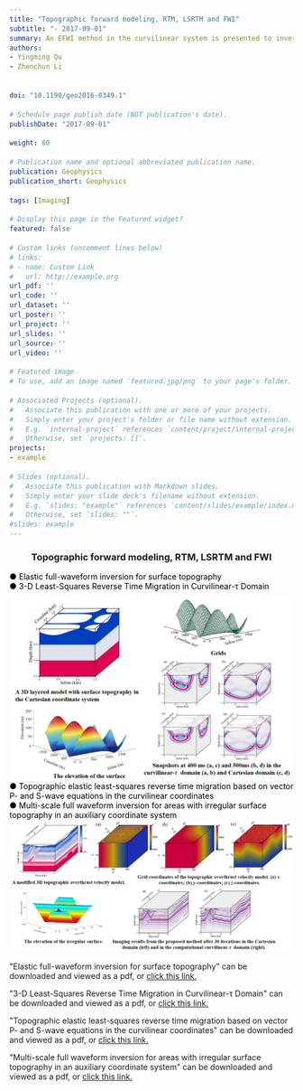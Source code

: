 ```yaml
---
title: "Topographic forward modeling, RTM, LSRTM and FWI"
subtitle: "- 2017-09-01"
summary: An EFWI method in the curvilinear system is presented to invert velocities for areas with surface topography. This method meshes the regions near the surface topography into body-fitted grids, and areas off surface regions into rectangular grids. 
authors:
- Yingming Qu
- Zhenchun Li


doi: "10.1190/geo2016-0349.1"

# Schedule page publish date (NOT publication's date).
publishDate: "2017-09-01"

weight: 80

# Publication name and optional abbreviated publication name.
publication: Geophysics
publication_short: Geophysics 

tags: [Imaging]

# Display this page in the Featured widget?
featured: false

# Custom links (uncomment lines below)
# links:
# - name: Custom Link
#   url: http://example.org
url_pdf: ''
url_code: ''
url_dataset: ''
url_poster: ''
url_project: ''
url_slides: ''
url_source: ''
url_video: ''

# Featured image
# To use, add an image named `featured.jpg/png` to your page's folder. 

# Associated Projects (optional).
#   Associate this publication with one or more of your projects.
#   Simply enter your project's folder or file name without extension.
#   E.g. `internal-project` references `content/project/internal-project/index.md`.
#   Otherwise, set `projects: []`.
projects:
- example

# Slides (optional).
#   Associate this publication with Markdown slides.
#   Simply enter your slide deck's filename without extension.
#   E.g. `slides: "example"` references `content/slides/example/index.md`.
#   Otherwise, set `slides: ""`.
#slides: example
---
```


### <center>Topographic forward modeling, RTM, LSRTM and FWI<center>

 <font color=black> ● Elastic full-waveform inversion for surface topography</font><br /> 
 <font color=black> ● 3-D Least-Squares Reverse Time Migration in Curvilinear-τ Domain</font>

<div style="text-align: center;">
  <img src="./Topographic forward modeling, RTM, LSRTM and FWI.assets/image1.png" alt="Image Alt Text" style="max-width: 100%; height: auto;">
</div>
<font color=black> ● Topographic elastic least-squares reverse time migration based on vector P- and S-wave equations in the curvilinear coordinates</font><br /> 
<font color=black> ● Multi-scale full waveform inversion for areas with irregular surface topography in an auxiliary coordinate system</font>

<div style="text-align: center;">
  <img src="./Topographic forward modeling, RTM, LSRTM and FWI.assets/image2.png" alt="Image Alt Text" style="max-width: 100%; height: auto;">
</div>




"Elastic full-waveform inversion for surface topography" can be downloaded and viewed as a pdf, or [click this link.](https://library.seg.org/doi/10.1190/geo2016-0349.1)

"3-D Least-Squares Reverse Time Migration in Curvilinear-τ Domain" can be downloaded and viewed as a pdf, or [click this link.](https://ieeexplore.ieee.org/document/9611042)

"Topographic elastic least-squares reverse time migration based on vector P- and S-wave equations in the curvilinear coordinates" can be downloaded and viewed as a pdf, or [click this link.](https://onlinelibrary.wiley.com/doi/10.1111/1365-2478.12775)

"Multi-scale full waveform inversion for areas with irregular surface topography in an auxiliary coordinate system" can be downloaded and viewed as a pdf, or [click this link.](https://www.tandfonline.com/doi/full/10.1071/EG16037?scroll=top&needAccess=true)